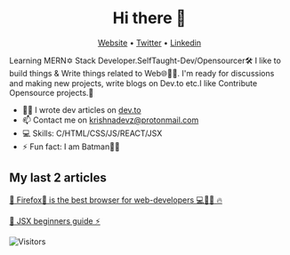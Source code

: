 <h1 align="center">Hi there 👋</h1>
<p align="center">
  <a href="https://krishnadevz.github.io/">Website</a> •
  <a href="https://twitter.com/krishnadevz">Twitter</a> •
  <a href="https://www.linkedin.com/in/krishnakakade/">Linkedin</a>
</p>

Learning MERN✡ Stack Developer.SelfTaught-Dev/Opensourcer🛠 I like to build things & Write things related to Web🌐🐱‍👤. 
I'm ready for discussions and making new projects, write blogs on Dev.to etc.I like Contribute Opensource projects.🌠
 


* ✍🏻 I wrote dev articles on [dev.to](https://dev.to/krishnadevz) 
* 📫 Contact me on [krishnadevz@protonmail.com](krishnadevz@protonmail.com)
* 💻 Skills: C/HTML/CSS/JS/REACT/JSX
* ⚡ Fun fact: I am Batman🐱‍👤

## My last 2 articles

[🚀 Firefox🦊 is the best browser for web-developers 💻🐱‍👤 🔥](https://dev.to/krishnakakade/firefox-is-the-best-browser-for-web-developers-49i7)

[🌊 JSX beginners guide  ⚡️](https://dev.to/krishnakakade/jsx-beginners-guide-2nim)

![Visitors](https://visitor-badge.glitch.me/badge?page_id=krishnadevz.krishnadevz)

